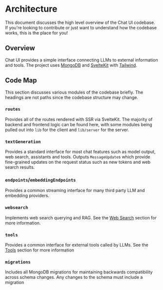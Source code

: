# Architecture

This document discusses the high level overview of the Chat UI codebase. If you're looking to contribute or just want to understand how the codebase works, this is the place for you!

## Overview

Chat UI provides a simple interface connecting LLMs to external information and tools. The project uses [MongoDB](https://www.mongodb.com/) and [SvelteKit](https://kit.svelte.dev/) with [Tailwind](https://tailwindcss.com/).

## Code Map

This section discusses various modules of the codebase briefly. The headings are not paths since the codebase structure may change.

### `routes`

Provides all of the routes rendered with SSR via SvelteKit. The majority of backend and frontend logic can be found here, with some modules being pulled out into `lib` for the client and `lib/server` for the server.

### `textGeneration`

Provides a standard interface for most chat features such as model output, web search, assistants and tools. Outputs `MessageUpdate`s which provide fine-grained updates on the request status such as new tokens and web search results.

### `endpoints`/`embeddingEndpoints`

Provides a common streaming interface for many third party LLM and embedding providers.

### `websearch`

Implements web search querying and RAG. See the [Web Search](../configuration/web-search) section for more information.

### `tools`

Provides a common interface for external tools called by LLMs. See the [Tools](../configuration/models/tools.md) section for more information

### `migrations`

Includes all MongoDB migrations for maintaining backwards compatibility across schema changes. Any changes to the schema must include a migration
